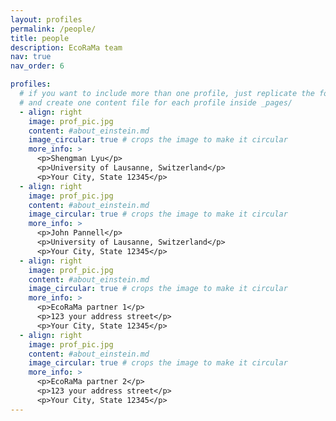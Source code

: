 ```yaml
---
layout: profiles
permalink: /people/
title: people
description: EcoRaMa team
nav: true
nav_order: 6

profiles:
  # if you want to include more than one profile, just replicate the following block
  # and create one content file for each profile inside _pages/
  - align: right
    image: prof_pic.jpg
    content: #about_einstein.md
    image_circular: true # crops the image to make it circular
    more_info: >
      <p>Shengman Lyu</p>
      <p>University of Lausanne, Switzerland</p>
      <p>Your City, State 12345</p>
  - align: right
    image: prof_pic.jpg
    content: #about_einstein.md
    image_circular: true # crops the image to make it circular
    more_info: >
      <p>John Pannell</p>
      <p>University of Lausanne, Switzerland</p>
      <p>Your City, State 12345</p>
  - align: right
    image: prof_pic.jpg
    content: #about_einstein.md
    image_circular: true # crops the image to make it circular
    more_info: >
      <p>EcoRaMa partner 1</p>
      <p>123 your address street</p>
      <p>Your City, State 12345</p>
  - align: right
    image: prof_pic.jpg
    content: #about_einstein.md
    image_circular: true # crops the image to make it circular
    more_info: >
      <p>EcoRaMa partner 2</p>
      <p>123 your address street</p>
      <p>Your City, State 12345</p>
---
```

